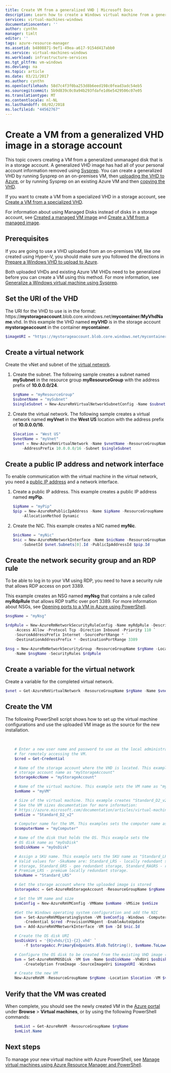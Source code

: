 ```yaml
---
title: Create VM from a generalized VHD | Microsoft Docs
description: Learn how to create a Windows virtual machine from a generalized VHD image in a storage account, using Azure PowerShell.
services: virtual-machines-windows
documentationcenter: ''
author: cynthn
manager: timlt
editor: ''
tags: azure-resource-manager
ms.assetid: b4808871-9ef1-49ea-a617-9154d417abb0
ms.service: virtual-machines-windows
ms.workload: infrastructure-services
ms.tgt_pltfrm: vm-windows
ms.devlang: na
ms.topic: article
ms.date: 03/21/2017
ms.author: cynthn
ms.openlocfilehash: 58d7c4f3f0ba253d8b6eed198c0fead3adc54eb5
ms.sourcegitcommit: 5b9d839c0c0a94b293fdafe1d6e5429506c07e05
ms.translationtype: MT
ms.contentlocale: nl-NL
ms.lasthandoff: 08/02/2018
ms.locfileid: "44562767"
---
```

# <a name="create-a-vm-from-a-generalized-vhd-image-in-a-storage-account"></a>Create a VM from a generalized VHD image in a storage account 

This topic covers creating a VM from a generalized unmanaged disk that is in a storage account. A generalized VHD image has had all of your personal account information removed using [Sysprep](generalize-vhd.md?toc=%2fazure%2fvirtual-machines%2fwindows%2ftoc.json). You can create a generalized VHD by running Sysprep on an on-premises VM, then [uploading the VHD to Azure](upload-image.md?toc=%2fazure%2fvirtual-machines%2fwindows%2ftoc.json), or by running Sysprep on an existing Azure VM and then [copying the VHD](vhd-copy.md?toc=%2fazure%2fvirtual-machines%2fwindows%2ftoc.json).

If you want to create a VM from a specialized VHD in a storage account, see [Create a VM from a specialized VHD](create-vm-specialized.md?toc=%2fazure%2fvirtual-machines%2fwindows%2ftoc.json).

For information about using Managed Disks instead of disks in a storage account, see [Created a managed VM image](capture-image-resource.md) and [Create a VM from a managed image](create-vm-generalized-managed.md).

## <a name="prerequisites"></a>Prerequisites
If you are going to use a VHD uploaded from an on-premises VM, like one created using Hyper-V, you should make sure you followed the directions in [Prepare a Windows VHD to upload to Azure](prepare-for-upload-vhd-image.md?toc=%2fazure%2fvirtual-machines%2fwindows%2ftoc.json). 

Both uploaded VHDs and existing Azure VM VHDs need to be generalized before you can create a VM using this method. For more information, see [Generalize a Windows virtual machine using Sysprep](generalize-vhd.md?toc=%2fazure%2fvirtual-machines%2fwindows%2ftoc.json). 

## <a name="set-the-uri-of-the-vhd"></a>Set the URI of the VHD

The URI for the VHD to use is in the format: https://**mystorageaccount**.blob.core.windows.net/**mycontainer**/**MyVhdName**.vhd. In this example the VHD named **myVHD** is in the storage account **mystorageaccount** in the container **mycontainer**.

```powershell
$imageURI = "https://mystorageaccount.blob.core.windows.net/mycontainer/myVhd.vhd"
```


## <a name="create-a-virtual-network"></a>Create a virtual network
Create the vNet and subnet of the [virtual network](../../virtual-network/virtual-networks-overview.md).

1. Create the subnet. The following sample creates a subnet named **mySubnet** in the resource group **myResourceGroup** with the address prefix of **10.0.0.0/24**.  
   
    ```powershell
    $rgName = "myResourceGroup"
    $subnetName = "mySubnet"
    $singleSubnet = New-AzureRmVirtualNetworkSubnetConfig -Name $subnetName -AddressPrefix 10.0.0.0/24
    ```
2. Create the virtual network. The following sample creates a virtual network named **myVnet** in the **West US** location with the address prefix of **10.0.0.0/16**.  
   
    ```powershell
    $location = "West US"
    $vnetName = "myVnet"
    $vnet = New-AzureRmVirtualNetwork -Name $vnetName -ResourceGroupName $rgName -Location $location `
        -AddressPrefix 10.0.0.0/16 -Subnet $singleSubnet
    ```    

## <a name="create-a-public-ip-address-and-network-interface"></a>Create a public IP address and network interface
To enable communication with the virtual machine in the virtual network, you need a [public IP address](../../virtual-network/virtual-network-ip-addresses-overview-arm.md) and a network interface.

1. Create a public IP address. This example creates a public IP address named **myPip**. 
   
    ```powershell
    $ipName = "myPip"
    $pip = New-AzureRmPublicIpAddress -Name $ipName -ResourceGroupName $rgName -Location $location `
        -AllocationMethod Dynamic
    ```       
2. Create the NIC. This example creates a NIC named **myNic**. 
   
    ```powershell
    $nicName = "myNic"
    $nic = New-AzureRmNetworkInterface -Name $nicName -ResourceGroupName $rgName -Location $location `
        -SubnetId $vnet.Subnets[0].Id -PublicIpAddressId $pip.Id
    ```

## <a name="create-the-network-security-group-and-an-rdp-rule"></a>Create the network security group and an RDP rule
To be able to log in to your VM using RDP, you need to have a security rule that allows RDP access on port 3389. 

This example creates an NSG named **myNsg** that contains a rule called **myRdpRule** that allows RDP traffic over port 3389. For more information about NSGs, see [Opening ports to a VM in Azure using PowerShell](nsg-quickstart-powershell.md?toc=%2fazure%2fvirtual-machines%2fwindows%2ftoc.json).

```powershell
$nsgName = "myNsg"

$rdpRule = New-AzureRmNetworkSecurityRuleConfig -Name myRdpRule -Description "Allow RDP" `
    -Access Allow -Protocol Tcp -Direction Inbound -Priority 110 `
    -SourceAddressPrefix Internet -SourcePortRange * `
    -DestinationAddressPrefix * -DestinationPortRange 3389

$nsg = New-AzureRmNetworkSecurityGroup -ResourceGroupName $rgName -Location $location `
    -Name $nsgName -SecurityRules $rdpRule
```


## <a name="create-a-variable-for-the-virtual-network"></a>Create a variable for the virtual network
Create a variable for the completed virtual network. 

```powershell
$vnet = Get-AzureRmVirtualNetwork -ResourceGroupName $rgName -Name $vnetName
```

## <a name="create-the-vm"></a>Create the VM
The following PowerShell script shows how to set up the virtual machine configurations and use the uploaded VM image as the source for the new installation.

</br>

```powershell
    # Enter a new user name and password to use as the local administrator account 
    # for remotely accessing the VM.
    $cred = Get-Credential

    # Name of the storage account where the VHD is located. This example sets the 
    # storage account name as "myStorageAccount"
    $storageAccName = "myStorageAccount"

    # Name of the virtual machine. This example sets the VM name as "myVM".
    $vmName = "myVM"

    # Size of the virtual machine. This example creates "Standard_D2_v2" sized VM. 
    # See the VM sizes documentation for more information: 
    # https://azure.microsoft.com/documentation/articles/virtual-machines-windows-sizes/
    $vmSize = "Standard_D2_v2"

    # Computer name for the VM. This examples sets the computer name as "myComputer".
    $computerName = "myComputer"

    # Name of the disk that holds the OS. This example sets the 
    # OS disk name as "myOsDisk"
    $osDiskName = "myOsDisk"

    # Assign a SKU name. This example sets the SKU name as "Standard_LRS"
    # Valid values for -SkuName are: Standard_LRS - locally redundant storage, Standard_ZRS - zone redundant
    # storage, Standard_GRS - geo redundant storage, Standard_RAGRS - read access geo redundant storage,
    # Premium_LRS - premium locally redundant storage. 
    $skuName = "Standard_LRS"

    # Get the storage account where the uploaded image is stored
    $storageAcc = Get-AzureRmStorageAccount -ResourceGroupName $rgName -AccountName $storageAccName

    # Set the VM name and size
    $vmConfig = New-AzureRmVMConfig -VMName $vmName -VMSize $vmSize

    #Set the Windows operating system configuration and add the NIC
    $vm = Set-AzureRmVMOperatingSystem -VM $vmConfig -Windows -ComputerName $computerName `
        -Credential $cred -ProvisionVMAgent -EnableAutoUpdate
    $vm = Add-AzureRmVMNetworkInterface -VM $vm -Id $nic.Id

    # Create the OS disk URI
    $osDiskUri = '{0}vhds/{1}-{2}.vhd' `
        -f $storageAcc.PrimaryEndpoints.Blob.ToString(), $vmName.ToLower(), $osDiskName

    # Configure the OS disk to be created from the existing VHD image (-CreateOption fromImage).
    $vm = Set-AzureRmVMOSDisk -VM $vm -Name $osDiskName -VhdUri $osDiskUri `
        -CreateOption fromImage -SourceImageUri $imageURI -Windows

    # Create the new VM
    New-AzureRmVM -ResourceGroupName $rgName -Location $location -VM $vm
```

## <a name="verify-that-the-vm-was-created"></a>Verify that the VM was created
When complete, you should see the newly created VM in the [Azure portal](https://portal.azure.com) under **Browse** > **Virtual machines**, or by using the following PowerShell commands:

```powershell
    $vmList = Get-AzureRmVM -ResourceGroupName $rgName
    $vmList.Name
```

## <a name="next-steps"></a>Next steps
To manage your new virtual machine with Azure PowerShell, see [Manage virtual machines using Azure Resource Manager and PowerShell](ps-manage.md?toc=%2fazure%2fvirtual-machines%2fwindows%2ftoc.json).

